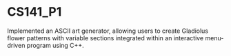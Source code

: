 # CS141_P1
Implemented an ASCII art generator, allowing users to create Gladiolus flower patterns with variable sections integrated within an interactive menu-driven program using C++.
